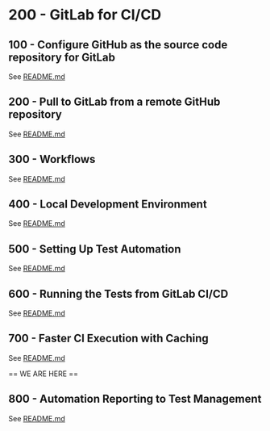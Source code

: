# 200 - GitLab for CI/CD

## 100 - Configure GitHub as the source code repository for GitLab

See [README.md](./100/README.md)

## 200 - Pull to GitLab from a remote GitHub repository

See [README.md](./200/README.md)

## 300 - Workflows

See [README.md](./300/README.md)

## 400 - Local Development Environment

See [README.md](./400/README.md)

## 500 - Setting Up Test Automation

See [README.md](./500/README.md)

## 600 - Running the Tests from GitLab CI/CD

See [README.md](./600/README.md)

## 700 - Faster CI Execution with Caching

See [README.md](./700/README.md)

== WE ARE HERE ==

## 800 - Automation Reporting to Test Management

See [README.md](./800/README.md)
